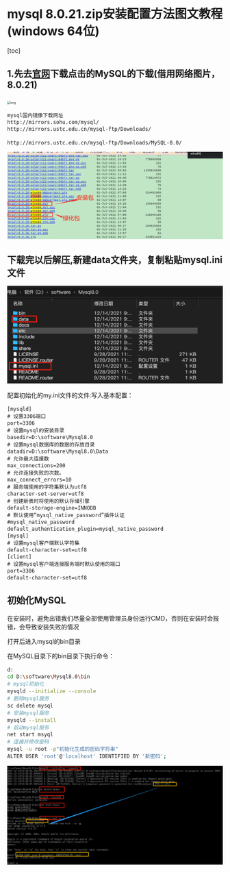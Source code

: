 # mysql 8.0.21.zip安装配置方法图文教程(windows 64位)

[toc]





## **1.先去**[**官网**](https://dev.mysql.com/downloads/mysql/)**下载点击的MySQL的下载(借用网络图片，8.0.21)**

<img src="https://img.jbzj.com/file_images/article/201910/2019103084641336.jpg" alt="img" style="zoom: 50%;" />

```
mysql国内镜像下载网址
http://mirrors.sohu.com/mysql/
http://mirrors.ustc.edu.cn/mysql-ftp/Downloads/

http://mirrors.ustc.edu.cn/mysql-ftp/Downloads/MySQL-8.0/
```

<img src="imgs/image-20211214220413176.png" alt="image-20211214220413176" style="zoom:50%;" />

## 下载完以后解压,新建data文件夹，复制粘贴mysql.ini文件

<img src="imgs/image-20211214220725223.png" alt="image-20211214220725223" style="zoom:50%;" />



配置初始化的my.ini文件的文件:写入基本配置：

```
[mysqld]
# 设置3306端口
port=3306
# 设置mysql的安装目录
basedir=D:\software\Mysql8.0
# 设置mysql数据库的数据的存放目录
datadir=D:\software\Mysql8.0\Data
# 允许最大连接数
max_connections=200
# 允许连接失败的次数。
max_connect_errors=10
# 服务端使用的字符集默认为utf8
character-set-server=utf8
# 创建新表时将使用的默认存储引擎
default-storage-engine=INNODB
# 默认使用“mysql_native_password”插件认证
#mysql_native_password
default_authentication_plugin=mysql_native_password
[mysql]
# 设置mysql客户端默认字符集
default-character-set=utf8
[client]
# 设置mysql客户端连接服务端时默认使用的端口
port=3306
default-character-set=utf8
```

## 初始化MySQL

在安装时，避免出错我们尽量全部使用管理员身份运行CMD，否则在安装时会报错，会导致安装失败的情况

打开后进入mysql的bin目录

在MySQL目录下的bin目录下执行命令：

```bash
d:
cd D:\software\Mysql8.0\bin
# mysql初始化
mysqld --initialize --console
# 删除mysql服务
sc delete mysql 
# 安装mysql服务 
mysqld --install
# 启动mysql服务
net start msyql
# 连接并修改密码
mysql -u root -p"初始化生成的密码字符串"
ALTER USER 'root'@'localhost' IDENTIFIED BY '新密码';
```

<img src="imgs/image-20211214221116172.png" alt="image-20211214221116172" style="zoom:50%;" />

